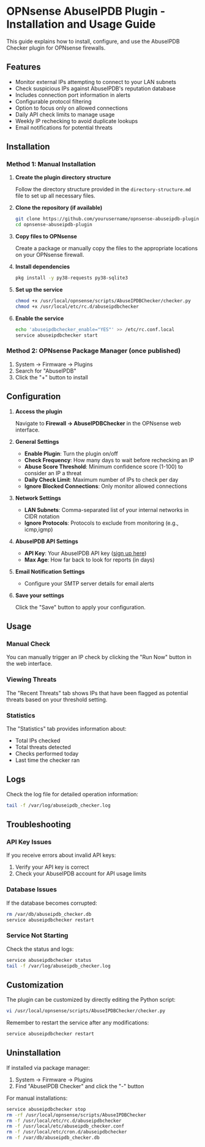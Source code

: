 # OPNsense AbuseIPDB Plugin - Installation and Usage Guide

This guide explains how to install, configure, and use the AbuseIPDB Checker plugin for OPNsense firewalls.

## Features

- Monitor external IPs attempting to connect to your LAN subnets
- Check suspicious IPs against AbuseIPDB's reputation database
- Includes connection port information in alerts
- Configurable protocol filtering
- Option to focus only on allowed connections
- Daily API check limits to manage usage
- Weekly IP rechecking to avoid duplicate lookups
- Email notifications for potential threats

## Installation

### Method 1: Manual Installation

1. **Create the plugin directory structure**

   Follow the directory structure provided in the `directory-structure.md` file to set up all necessary files.

2. **Clone the repository (if available)**

   ```bash
   git clone https://github.com/yourusername/opnsense-abuseipdb-plugin.git
   cd opnsense-abuseipdb-plugin
   ```

3. **Copy files to OPNsense**

   Create a package or manually copy the files to the appropriate locations on your OPNsense firewall.

4. **Install dependencies**

   ```bash
   pkg install -y py38-requests py38-sqlite3
   ```

5. **Set up the service**

   ```bash
   chmod +x /usr/local/opnsense/scripts/AbuseIPDBChecker/checker.py
   chmod +x /usr/local/etc/rc.d/abuseipdbchecker
   ```

6. **Enable the service**

   ```bash
   echo 'abuseipdbchecker_enable="YES"' >> /etc/rc.conf.local
   service abuseipdbchecker start
   ```

### Method 2: OPNsense Package Manager (once published)

1. System → Firmware → Plugins
2. Search for "AbuseIPDB"
3. Click the "+" button to install

## Configuration

1. **Access the plugin**

   Navigate to **Firewall → AbuseIPDBChecker** in the OPNsense web interface.

2. **General Settings**

   - **Enable Plugin**: Turn the plugin on/off
   - **Check Frequency**: How many days to wait before rechecking an IP
   - **Abuse Score Threshold**: Minimum confidence score (1-100) to consider an IP a threat
   - **Daily Check Limit**: Maximum number of IPs to check per day
   - **Ignore Blocked Connections**: Only monitor allowed connections

3. **Network Settings**

   - **LAN Subnets**: Comma-separated list of your internal networks in CIDR notation
   - **Ignore Protocols**: Protocols to exclude from monitoring (e.g., icmp,igmp)

4. **AbuseIPDB API Settings**

   - **API Key**: Your AbuseIPDB API key ([sign up here](https://www.abuseipdb.com/))
   - **Max Age**: How far back to look for reports (in days)

5. **Email Notification Settings**

   - Configure your SMTP server details for email alerts

6. **Save your settings**

   Click the "Save" button to apply your configuration.

## Usage

### Manual Check

You can manually trigger an IP check by clicking the "Run Now" button in the web interface.

### Viewing Threats

The "Recent Threats" tab shows IPs that have been flagged as potential threats based on your threshold setting.

### Statistics

The "Statistics" tab provides information about:
- Total IPs checked
- Total threats detected
- Checks performed today
- Last time the checker ran

## Logs

Check the log file for detailed operation information:

```bash
tail -f /var/log/abuseipdb_checker.log
```

## Troubleshooting

### API Key Issues

If you receive errors about invalid API keys:
1. Verify your API key is correct
2. Check your AbuseIPDB account for API usage limits

### Database Issues

If the database becomes corrupted:

```bash
rm /var/db/abuseipdb_checker.db
service abuseipdbchecker restart
```

### Service Not Starting

Check the status and logs:

```bash
service abuseipdbchecker status
tail -f /var/log/abuseipdb_checker.log
```

## Customization

The plugin can be customized by directly editing the Python script:

```bash
vi /usr/local/opnsense/scripts/AbuseIPDBChecker/checker.py
```

Remember to restart the service after any modifications:

```bash
service abuseipdbchecker restart
```

## Uninstallation

If installed via package manager:

1. System → Firmware → Plugins
2. Find "AbuseIPDB Checker" and click the "-" button

For manual installations:

```bash
service abuseipdbchecker stop
rm -rf /usr/local/opnsense/scripts/AbuseIPDBChecker
rm -f /usr/local/etc/rc.d/abuseipdbchecker
rm -f /usr/local/etc/abuseipdb_checker.conf
rm -f /usr/local/etc/cron.d/abuseipdbchecker
rm -f /var/db/abuseipdb_checker.db
```
